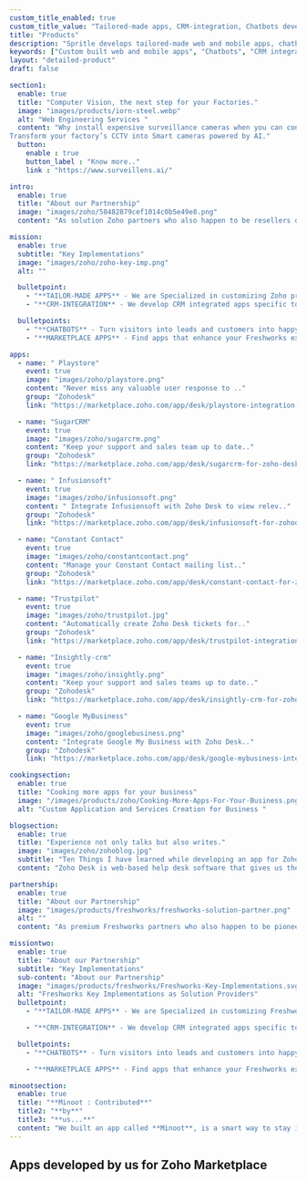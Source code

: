 ```yaml
---
custom_title_enabled: true
custom_title_value: "Tailored-made apps, CRM-integration, Chatbots development - spritle.com"
title: "Products"
description: "Spritle develops tailored-made web and mobile apps, chatbots, CRM-integration, Marketplace apps that reshapes the future of your business."
keywords: ["Custom built web and mobile apps", "Chatbots", "CRM integration"]
layout: "detailed-product"
draft: false

section1:
  enable: true
  title: "Computer Vision, the next step for your Factories."
  image: "images/products/iorn-steel.webp"
  alt: "Web Engineering Services "
  content: "Why install expensive surveillance cameras when you can convert your CCTV into one?
Transform your factory’s CCTV into Smart cameras powered by AI."
  button:
    enable : true
    button_label : "Know more.."
    link : "https://www.surveillens.ai/"

intro:
  enable: true
  title: "About our Partnership"
  image: "images/zoho/58482879cef1014c0b5e49e8.png"
  content: "As solution Zoho partners who also happen to be resellers of their prodcuts we enjoy the challenge of delivering solutions to an assortment of requirement domains. We are now beaming to be your best choice for Zoho based custom development or marketplace extensions. Catch a glimpse of our portfolio."

mission:
  enable: true
  subtitle: "Key Implementations"
  image: "images/zoho/zoho-key-imp.png"
  alt: ""

  bulletpoint:
    - "**TAILOR-MADE APPS** - We are Specialized in customizing Zoho product THE WAY YOU SEE FIT. We deliver tailored features to your specific business needs."
    - "**CRM-INTEGRATION** - We develop CRM integrated apps specific to client needs.All our apps developed through this partnership communicate through Zoho API and data."

  bulletpoints:
    - "**CHATBOTS** - Turn visitors into leads and customers into happy, engaged users. We develop both decision tree and AI-driven chatbots."
    - "**MARKETPLACE APPS** - Find apps that enhance your Freshworks experience. We develop and publish apps on the Freshworks marketplace that collaborates between multiple systems."

apps:
  - name: " Playstore"
    event: true
    image: "images/zoho/playstore.png"
    content: "Never miss any valuable user response to .."
    group: "Zohodesk"
    link: "https://marketplace.zoho.com/app/desk/playstore-integration-for-zoho-desk"

  - name: "SugarCRM"
    event: true
    image: "images/zoho/sugarcrm.png"
    content: "Keep your support and sales team up to date.."
    group: "Zohodesk"
    link: "https://marketplace.zoho.com/app/desk/sugarcrm-for-zoho-desk"

  - name: " Infusionsoft"
    event: true
    image: "images/zoho/infusionsoft.png"
    content: " Integrate Infusionsoft with Zoho Desk to view relev.."
    group: "Zohodesk"
    link: "https://marketplace.zoho.com/app/desk/infusionsoft-for-zohodesk"

  - name: "Constant Contact"
    event: true
    image: "images/zoho/constantcontact.png"
    content: "Manage your Constant Contact mailing list.."
    group: "Zohodesk"
    link: "https://marketplace.zoho.com/app/desk/constant-contact-for-zohodesk"

  - name: "Trustpilot"
    event: true
    image: "images/zoho/trustpilot.jpg"
    content: "Automatically create Zoho Desk tickets for.."
    group: "Zohodesk"
    link: "https://marketplace.zoho.com/app/desk/trustpilot-integration-for-zohodesk"

  - name: "Insightly-crm"
    event: true
    image: "images/zoho/insightly.png"
    content: "Keep your support and sales teams up to date.."
    group: "Zohodesk"
    link: "https://marketplace.zoho.com/app/desk/insightly-crm-for-zoho-desk"

  - name: "Google MyBusiness"
    event: true
    image: "images/zoho/googlebusiness.png"
    content: "Integrate Google My Business with Zoho Desk.."
    group: "Zohodesk"
    link: "https://marketplace.zoho.com/app/desk/google-mybusiness-integration-for-zoho-desk"

cookingsection:
  enable: true
  title: "Cooking more apps for your business"
  image: "/images/products/zoho/Cooking-More-Apps-For-Your-Business.png"
  alt: "Custom Application and Services Creation for Business "

blogsection:
  enable: true
  title: "Experience not only talks but also writes."
  image: "images/zoho/zohoblog.jpg"
  subtitle: "Ten Things I have learned while developing an app for Zoho Desk"
  content: "Zoho Desk is web-based help desk software that gives us the ability to manage our customer support activities efficiently. Zoho Desk allows us to assign, track an..."

partnership:
  enable: true
  title: "About our Partnership"
  image: "images/products/freshworks/freshworks-solution-partner.png"
  alt: ""
  content: "As premium Freshworks partners who also happen to be pioneers in their partners program.<br> We enjoy the challenge of delivering solutions to an assortment of requirement domains. We are now beaming to be your best choice for Freshworks based custom development or marketplace plug-ins. Catch a glimpse of our portfolio."

missiontwo:
  enable: true
  title: "About our Partnership"
  subtitle: "Key Implementations"
  sub-content: "About our Partnership"
  image: "images/products/freshworks/Freshworks-Key-Implementations.svg"
  alt: "Freshworks Key Implementations as Solution Providers"
  bulletpoint:
    - "**TAILOR-MADE APPS** - We are Specialized in customizing Freshworks product THE WAY YOU SEE FIT. We deliver tailored features to your specific business needs."

    - "**CRM-INTEGRATION** - We develop CRM integrated apps specific to client needs.All our apps developed through this partnership communicate through Zoho API and data."

  bulletpoints:
    - "**CHATBOTS** - Turn visitors into leads and customers into happy, engaged users. We develop both decision tree and AI-driven chatbots."

    - "**MARKETPLACE APPS** - Find apps that enhance your Freshworks experience. We develop and publish apps on the Freshworks marketplace that collaborates between multiple systems."

minootsection:
  enable: true
  title: "**Minoot : Contributed**"
  title2: "**by**"
  title3: "**us...**"
  content: "We built an app called **Minoot**, is a smart way to stay in touch with our beloved ones by sending alert notification when our battery is about to drain out.It was happily built by **Sathyapriya S** and **Dhinakaran🙏.**.We no longer maintaining it."
---
```


## Apps developed **by us for Zoho Marketplace**

